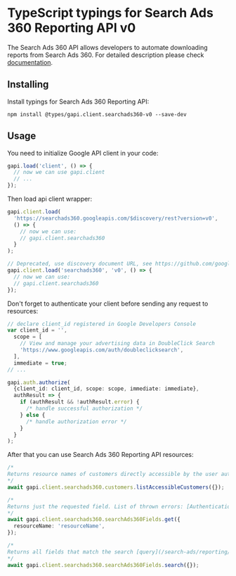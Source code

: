 # TypeScript typings for Search Ads 360 Reporting API v0

The Search Ads 360 API allows developers to automate downloading reports from Search Ads 360.
For detailed description please check [documentation](https://developers.google.com/search-ads/reporting).

## Installing

Install typings for Search Ads 360 Reporting API:

```
npm install @types/gapi.client.searchads360-v0 --save-dev
```

## Usage

You need to initialize Google API client in your code:

```typescript
gapi.load('client', () => {
  // now we can use gapi.client
  // ...
});
```

Then load api client wrapper:

```typescript
gapi.client.load(
  'https://searchads360.googleapis.com/$discovery/rest?version=v0',
  () => {
    // now we can use:
    // gapi.client.searchads360
  }
);
```

```typescript
// Deprecated, use discovery document URL, see https://github.com/google/google-api-javascript-client/blob/master/docs/reference.md#----gapiclientloadname----version----callback--
gapi.client.load('searchads360', 'v0', () => {
  // now we can use:
  // gapi.client.searchads360
});
```

Don't forget to authenticate your client before sending any request to resources:

```typescript
// declare client_id registered in Google Developers Console
var client_id = '',
  scope = [
    // View and manage your advertising data in DoubleClick Search
    'https://www.googleapis.com/auth/doubleclicksearch',
  ],
  immediate = true;
// ...

gapi.auth.authorize(
  {client_id: client_id, scope: scope, immediate: immediate},
  authResult => {
    if (authResult && !authResult.error) {
      /* handle successful authorization */
    } else {
      /* handle authorization error */
    }
  }
);
```

After that you can use Search Ads 360 Reporting API resources: <!-- TODO: make this work for multiple namespaces -->

```typescript
/*
Returns resource names of customers directly accessible by the user authenticating the call. List of thrown errors: [AuthenticationError]() [AuthorizationError]() [HeaderError]() [InternalError]() [QuotaError]() [RequestError]()
*/
await gapi.client.searchads360.customers.listAccessibleCustomers({});

/*
Returns just the requested field. List of thrown errors: [AuthenticationError]() [AuthorizationError]() [HeaderError]() [InternalError]() [QuotaError]() [RequestError]()
*/
await gapi.client.searchads360.searchAds360Fields.get({
  resourceName: 'resourceName',
});

/*
Returns all fields that match the search [query](/search-ads/reporting/concepts/field-service#use_a_query_to_get_field_details). List of thrown errors: [AuthenticationError]() [AuthorizationError]() [HeaderError]() [InternalError]() [QueryError]() [QuotaError]() [RequestError]()
*/
await gapi.client.searchads360.searchAds360Fields.search({});
```
